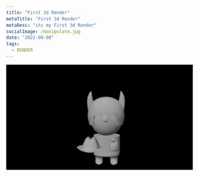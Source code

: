 ```yaml
---
title: "First 3d Render"
metaTitle: "First 3d Render"
metaDesc: "its my First 3d Render"
socialImage: /manipulate.jpg
date: "2022-08-08"
tags:
  - RENDER
---
```


![AppGif](../public/manipulate.jpg "First Render")

